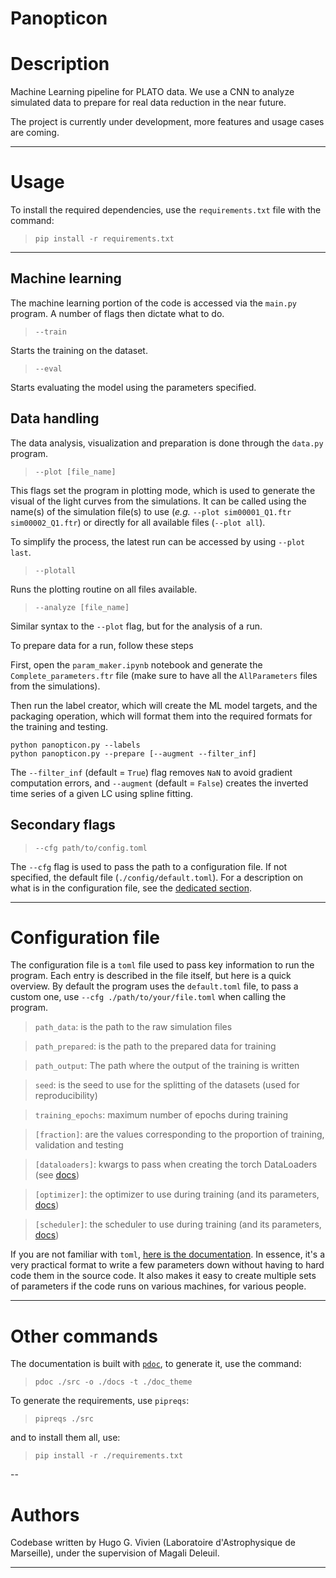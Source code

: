 # Panopticon

# Description

Machine Learning pipeline for PLATO data. We use a CNN to analyze simulated data to prepare for real
data reduction in the near future.

The project is currently under development, more features and usage cases are coming.

---

# Usage

To install the required dependencies, use the `requirements.txt` file with the command:

> `pip install -r requirements.txt`

---

## Machine learning

The machine learning portion of the code is accessed via the `main.py` program. A number of flags then dictate what to do.

> `--train`

Starts the training on the dataset.

> `--eval`

Starts evaluating the model using the parameters specified.

## Data handling

The data analysis, visualization and preparation is done through the `data.py` program.

> `--plot [file_name]`

This flags set the program in plotting mode, which is used to generate the visual of the light curves
from the simulations. It can be called using the name(s) of the simulation file(s) to use (*e.g.*
`--plot sim00001_Q1.ftr sim00002_Q1.ftr`) or directly for all available files (`--plot all`).

To simplify the process, the latest run can be accessed by using `--plot last`.

> `--plotall`

Runs the plotting routine on all files available.

> `--analyze [file_name]`

Similar syntax to the `--plot` flag, but for the analysis of a run.

To prepare data for a run, follow these steps

First, open the `param_maker.ipynb` notebook and generate the `Complete_parameters.ftr` file (make sure to have all the `AllParameters` files from the simulations).

Then run the label creator, which will create the ML model targets, and the packaging operation, which will format them into the required formats for the training and testing.
```
python panopticon.py --labels
python panopticon.py --prepare [--augment --filter_inf]
```

The `--filter_inf` (default = `True`) flag removes `NaN` to avoid gradient computation errors, and `--augment` (default = `False`) creates the inverted time series of a given LC using spline fitting.

## Secondary flags

> `--cfg path/to/config.toml`

The `--cfg` flag is used to pass the path to a configuration file. If not specified, the default
file (`./config/default.toml`). For a description on what is in the configuration file,
see the [dedicated section](##configuration-file).

---

# Configuration file

The configuration file is a `toml` file used to pass key information to run the program. Each entry is
described in the file itself, but here is a quick overview. By default the program uses the `default.toml`
file, to pass a custom one, use `--cfg ./path/to/your/file.toml` when calling the program.

> `path_data`: is the path to the raw simulation files

> `path_prepared`: is the path to the prepared data for training

> `path_output`: The path where the output of the training is written

> `seed`: is the seed to use for the splitting of the datasets (used for reproducibility)

> `training_epochs`: maximum number of epochs during training

> `[fraction]`: are the values corresponding to the proportion of training, validation and testing

> `[dataloaders]`: kwargs to pass when creating the torch DataLoaders
(see [docs](https://pytorch.org/docs/stable/data.html))

> `[optimizer]`: the optimizer to use during training
(and its parameters, [docs](https://pytorch.org/docs/stable/optim.html))

> `[scheduler]`: the scheduler to use during training
(and its parameters, [docs](https://pytorch.org/docs/stable/optim.html))

If you are not familiar with `toml`, [here is the documentation](https://toml.io/en/). In essence, it's 
a very practical format to write a few parameters down without having to hard code them in the
source code. It also makes it easy to create multiple sets of parameters if the code runs on various
machines, for various people.

---

# Other commands

The documentation is built with [`pdoc`](https://pdoc.dev/docs/pdoc.html), to generate it,
use the command:

> `pdoc ./src -o ./docs -t ./doc_theme`

To generate the requirements, use `pipreqs`:

> `pipreqs ./src`

and to install them all, use:

> `pip install -r ./requirements.txt`

--

# Authors

Codebase written by Hugo G. Vivien (Laboratoire d'Astrophysique de Marseille),
under the supervision of Magali Deleuil.

---

